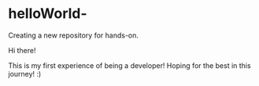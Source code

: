 # helloWorld-
Creating a new repository for hands-on.

Hi there!

This is my first experience of being a developer!
Hoping for the best in this journey! :) 
